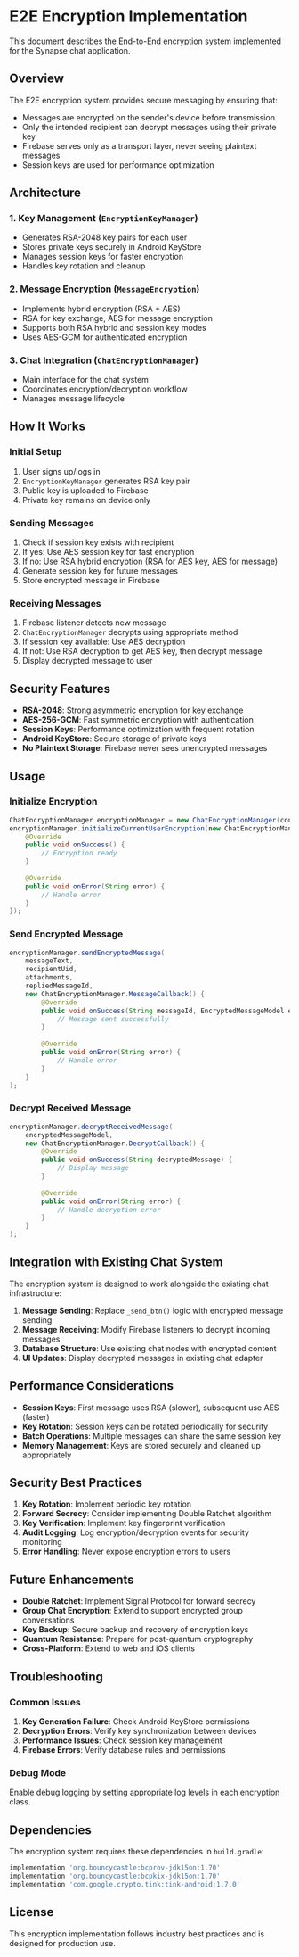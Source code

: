 # E2E Encryption Implementation

This document describes the End-to-End encryption system implemented for the Synapse chat application.

## Overview

The E2E encryption system provides secure messaging by ensuring that:
- Messages are encrypted on the sender's device before transmission
- Only the intended recipient can decrypt messages using their private key
- Firebase serves only as a transport layer, never seeing plaintext messages
- Session keys are used for performance optimization

## Architecture

### 1. Key Management (`EncryptionKeyManager`)
- Generates RSA-2048 key pairs for each user
- Stores private keys securely in Android KeyStore
- Manages session keys for faster encryption
- Handles key rotation and cleanup

### 2. Message Encryption (`MessageEncryption`)
- Implements hybrid encryption (RSA + AES)
- RSA for key exchange, AES for message encryption
- Supports both RSA hybrid and session key modes
- Uses AES-GCM for authenticated encryption

### 3. Chat Integration (`ChatEncryptionManager`)
- Main interface for the chat system
- Coordinates encryption/decryption workflow
- Manages message lifecycle

## How It Works

### Initial Setup
1. User signs up/logs in
2. `EncryptionKeyManager` generates RSA key pair
3. Public key is uploaded to Firebase
4. Private key remains on device only

### Sending Messages
1. Check if session key exists with recipient
2. If yes: Use AES session key for fast encryption
3. If no: Use RSA hybrid encryption (RSA for AES key, AES for message)
4. Generate session key for future messages
5. Store encrypted message in Firebase

### Receiving Messages
1. Firebase listener detects new message
2. `ChatEncryptionManager` decrypts using appropriate method
3. If session key available: Use AES decryption
4. If not: Use RSA decryption to get AES key, then decrypt message
5. Display decrypted message to user

## Security Features

- **RSA-2048**: Strong asymmetric encryption for key exchange
- **AES-256-GCM**: Fast symmetric encryption with authentication
- **Session Keys**: Performance optimization with frequent rotation
- **Android KeyStore**: Secure storage of private keys
- **No Plaintext Storage**: Firebase never sees unencrypted messages

## Usage

### Initialize Encryption
```java
ChatEncryptionManager encryptionManager = new ChatEncryptionManager(context);
encryptionManager.initializeCurrentUserEncryption(new ChatEncryptionManager.EncryptionCallback() {
    @Override
    public void onSuccess() {
        // Encryption ready
    }
    
    @Override
    public void onError(String error) {
        // Handle error
    }
});
```

### Send Encrypted Message
```java
encryptionManager.sendEncryptedMessage(
    messageText,
    recipientUid,
    attachments,
    repliedMessageId,
    new ChatEncryptionManager.MessageCallback() {
        @Override
        public void onSuccess(String messageId, EncryptedMessageModel encryptedMessage) {
            // Message sent successfully
        }
        
        @Override
        public void onError(String error) {
            // Handle error
        }
    }
);
```

### Decrypt Received Message
```java
encryptionManager.decryptReceivedMessage(
    encryptedMessageModel,
    new ChatEncryptionManager.DecryptCallback() {
        @Override
        public void onSuccess(String decryptedMessage) {
            // Display message
        }
        
        @Override
        public void onError(String error) {
            // Handle decryption error
        }
    }
);
```

## Integration with Existing Chat System

The encryption system is designed to work alongside the existing chat infrastructure:

1. **Message Sending**: Replace `_send_btn()` logic with encrypted message sending
2. **Message Receiving**: Modify Firebase listeners to decrypt incoming messages
3. **Database Structure**: Use existing chat nodes with encrypted content
4. **UI Updates**: Display decrypted messages in existing chat adapter

## Performance Considerations

- **Session Keys**: First message uses RSA (slower), subsequent use AES (faster)
- **Key Rotation**: Session keys can be rotated periodically for security
- **Batch Operations**: Multiple messages can share the same session key
- **Memory Management**: Keys are stored securely and cleaned up appropriately

## Security Best Practices

1. **Key Rotation**: Implement periodic key rotation
2. **Forward Secrecy**: Consider implementing Double Ratchet algorithm
3. **Key Verification**: Implement key fingerprint verification
4. **Audit Logging**: Log encryption/decryption events for security monitoring
5. **Error Handling**: Never expose encryption errors to users

## Future Enhancements

- **Double Ratchet**: Implement Signal Protocol for forward secrecy
- **Group Chat Encryption**: Extend to support encrypted group conversations
- **Key Backup**: Secure backup and recovery of encryption keys
- **Quantum Resistance**: Prepare for post-quantum cryptography
- **Cross-Platform**: Extend to web and iOS clients

## Troubleshooting

### Common Issues
1. **Key Generation Failure**: Check Android KeyStore permissions
2. **Decryption Errors**: Verify key synchronization between devices
3. **Performance Issues**: Check session key management
4. **Firebase Errors**: Verify database rules and permissions

### Debug Mode
Enable debug logging by setting appropriate log levels in each encryption class.

## Dependencies

The encryption system requires these dependencies in `build.gradle`:
```gradle
implementation 'org.bouncycastle:bcprov-jdk15on:1.70'
implementation 'org.bouncycastle:bcpkix-jdk15on:1.70'
implementation 'com.google.crypto.tink:tink-android:1.7.0'
```

## License

This encryption implementation follows industry best practices and is designed for production use.
